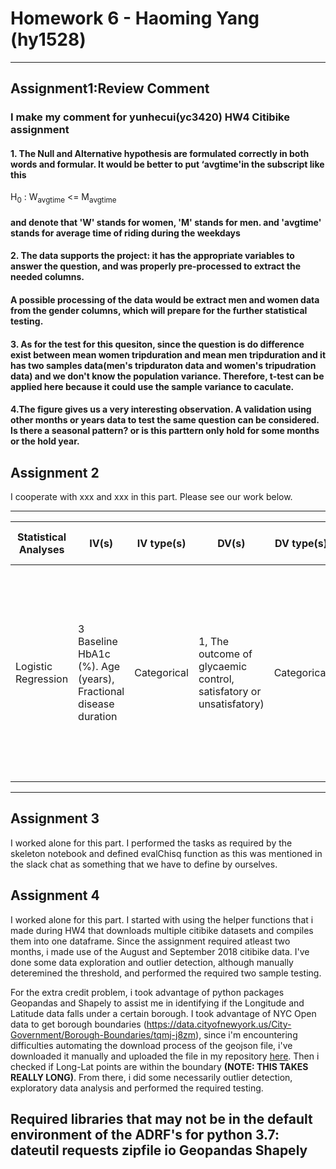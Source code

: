 # Homework 6 - Haoming Yang (hy1528)
----------------------------------------------------------------------------------------------------------------------------
## Assignment1:Review Comment
### I make my comment for yunhecui(yc3420) HW4 Citibike assignment
#### 1. The Null and Alternative hypothesis are formulated correctly in both words and formular. It would be better to put ‘avgtime'in the subscript like this
H<sub>0</sub> : W<sub>avgtime</sub> <= M<sub>avgtime</sub>
#### and denote that 'W' stands for women, 'M' stands for men. and 'avgtime' stands for average time of riding during the weekdays

#### 2. The data supports the project: it has the appropriate variables to answer the question, and was properly pre-processed to extract the needed columns.
#### A possible processing of the data would be extract men and women data from the gender columns, which will prepare for the further statistical testing.



#### 3. As for the test for this quesiton, since the question is do difference exist between mean women tripduration and mean men tripduration and it has two samples data(men's tripduraton data and women's tripudration data) and we don't know the population variance. Therefore, t-test can be applied here because it could use the sample variance to caculate.


#### 4.The figure gives us a very interesting observation. A validation using other months or years data to test the same question can be considered. Is there a seasonal pattern? or is this parttern only hold for some months or the hold year.

## Assignment 2 
I cooperate with xxx and xxx in this part. Please see our work below.

----------------------------------------------------------------------------------------------------------------------------
| Statistical Analyses	| IV(s)                     | IV type(s)| DV(s)                    | DV type(s)| Control Var &                                      |     Control Var type                | Question to be answered | H0                                                                                                                         | alpha| Link                                                                                                               |
|-----------------------|---------------------------|-----------|--------------------------|-----------|--------------------------------------------------------------------------|--------------------|------------------------ |---------------------------------------------------------------------------------------------------------------------------|------	|-------------------------------------------------------------------------------------------------------------------|
| Logistic Regression        	| 3 Baseline HbA1c (%). Age (years), Fractional disease duration                                                   	|Categorical  | 1, The outcome of glycaemic control, satisfatory or unsatisfatory)                                                                                                                                                                                                                                                                                                                                                                            	| Categorical                                                                                                                                                                                                           	|3.Baseline HbA1c (%) .Age (years), Fractional disease duration |  continuous                                                                                                    	|   What factors could significantly influcence the achievement of satisfactory glycaemic                                    	| Baseline HbA1c (%) /.Age (years), /Fractional disease duration could lower than or have no effect on the probability of achieving satisfactory glycaemic | 0.05	|  [Prediction of glycaemic control in young children and adolescents with type 1 diabetes mellitus using mixed-effects logistic regression modelling]( https://journals.plos.org/plosone/article/file?id=10.1371/journal.pone.0182181&type=printable) 	|  	

----------------------------------------------------------------------------------------------------------------------------


## Assignment 3 
I worked alone for this part. I performed the tasks as required by the skeleton notebook and defined evalChisq function as this was mentioned in the slack chat as something that we have to define by ourselves.

## Assignment 4 
I worked alone for this part.  I started with using the helper functions that i made during HW4 that downloads multiple citibike datasets and compiles them into one dataframe. Since the assignment required atleast two months, i made use of the August and September 2018 citibike data. I've done some data exploration and outlier detection, although manually deteremined the threshold, and performed the required two sample testing.

For the extra credit problem, i took advantage of python packages Geopandas and Shapely to assist me in identifying if the Longitude and Latitude data falls under a certain borough. I took advantage of NYC Open data to get borough boundaries (https://data.cityofnewyork.us/City-Government/Borough-Boundaries/tqmj-j8zm), since i'm encountering difficulties automating the download process of the geojson file, i've downloaded it manually and uploaded the file in my repository [here](https://raw.githubusercontent.com/jinalklaulitz/PUI2018_msm796/master/HW5_msm796/Borough%20Boundaries.geojson ). Then i checked if Long-Lat points are within the boundary <b>(NOTE: THIS TAKES REALLY LONG)</b>. From there, i did some necessarily outlier detection, exploratory data analysis and performed the required testing.

Required libraries that may not be in the default environment of the ADRF's for python 3.7:
dateutil
requests
zipfile
io
Geopandas
 Shapely
----------------------------------------------------------------------------------------------------------------------------
